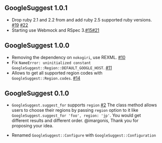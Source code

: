 ## GoogleSuggest 1.0.1

* Drop ruby 2.1 and 2.2 from and add ruby 2.5 supported ruby versions. [#19](https://github.com/satoryu/google_suggest/pull/19)
[#22](https://github.com/satoryu/google_suggest/pull/22)
* Starting use Webmock and RSpec 3.[#15](https://github.com/satoryu/google_suggest/pull/15)[#21](https://github.com/satoryu/google_suggest/pull/21)


## GoogleSuggest 1.0.0

* Removing the dependency on `nokogiri`, use REXML. [#10](https://github.com/satoryu/google_suggest/pull/10)
* Fix `NameError: uninitialized constant GoogleSuggest::Region::DEFAULT_GOOGLE_HOST`. [#11](https://github.com/satoryu/google_suggest/pull/11)
* Allows to get all supported region codes with `GoogleSuggest::Region.codes`. [#14](https://github.com/satoryu/google_suggest/pull/14)

## GoogleSuggest 0.1.0

* `GoogleSuggest.suggest_for` supports `region` [#2](https://github.com/satoryu/google_suggest/issues/2)
  The class method allows users to choose their regions by passing `region` option to it like
  `GoogleSuggest.suggest_for 'foo', region: 'jp'`. You would get different results and  different order.
  @imargonis, Thank you for proposing your idea.

* Renamed `GoogleSuggest::Configure` with `GoogleSuggest::Configuration`
